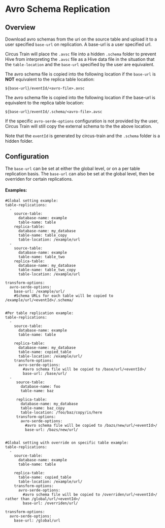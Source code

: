 # Avro Schema Replication

##  Overview
Download avro schemas from the uri on the source table and upload it to a user specified `base-url` on replication. A base-url
is a user specified url. 

Circus Train will place the `.avsc` file into a hidden `.schema` folder to prevent Hive from interpreting the `.avsc` file as a Hive data file in the situation that the `table-location` and the `base-url` specified by the user are equivalent.

The avro schema file is copied into the following location if the `base-url` is **NOT** equivalent to the replica table location:

    ${base-url}/eventId/<avro-file>.avsc

The avro schema file is copied into the following location if the base-url is equivalent to the replica table location:

    ${base-url}/eventId/.schema/<avro-file>.avsc
    
If the specific `avro-serde-options` configuration is not provided by the user, Circus Train will still copy the external schema to the the above location.
    
Note that the `eventId` is generated by circus-train and the `.schema` folder is a hidden folder.

## Configuration
The `base-url` can be set at either the global level, or on a per table replication basis. The `base-url` can also be set at 
the global level, then be overriden for certain replications.

#### Examples:

    #Global setting example:
    table-replications:
      -
        source-table:
          database-name: example
          table-name: table
        replica-table:
          database-name: my_database
          table-name: table_copy
          table-location: /example/url
      -    
        source-table:
          database-name: example
          table-name: table_two
        replica-table:
          database-name: my_database
          table-name: table_two_copy
          table-location: /example/url
    
    transform-options:    
      avro-serde-options:
        base-url: /example/url/
        #Schema URLs for each table will be copied to /example/url/<eventId>/.schema/


    #Per table replication example:
    table-replications:
      -
        source-table:
          database-name: example
          table-name: table
        
        replica-table:
          database-name: my_database
          table-name: copied_table
          table-location: /example/url/
        transform-options:
          avro-serde-options:
            #avro schema file will be copied to /base/url/<eventId>/ 
            base-url: /base/url/
      -  
         source-table:
           database-name: foo
           table-name: baz
         
         replica-table:
           database-name: my_database
           table-name: baz_copy
           table-location: /foo/baz/copy/is/here
         transform-options:
           avro-serde-options:
             #avro schema file will be copied to /bazs/new/url/<eventId>/ 
             base-url: /bazs/new/url/
          
           
    #Global setting with override on specific table example:
    table-replications:
      -
        source-table:
          database-name: example
          table-name: table
        
        replica-table:
          table-name: copied_table
          table-location: /example/url/
        transform-options:
          avro-serde-options:
            #avro schema file will be copied to /overriden/url/<eventId>/ rather than /global/url/<eventId>/
            base-url: /overriden/url/
    
    transform-options:     
      avro-serde-options:
        base-url: /global/url



 
 
